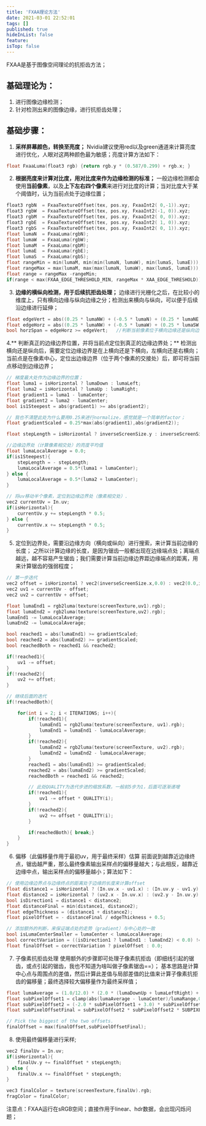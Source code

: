 ```yaml
---
title: 'FXAA理论方法'
date: 2021-03-01 22:52:01
tags: []
published: true
hideInList: false
feature: 
isTop: false
---
```

FXAA是基于图像空间理论的抗拒齿方法；

## 基础理论为：

1. 进行图像边缘检测；
2. 针对检测出来的图像边缘，进行抗拒齿处理；

## 基础步骤：

1. **采样屏幕颜色，转换至亮度；**
Nvidia建议使用red以及green通道来计算亮度进行优化，人眼对这两种颜色最为敏感；亮度计算方法如下：
```c++
float FxaaLuma(float3 rgb) {return rgb.y * (0.587/0.299) + rgb.x; }
```

2. **根据亮度来计算对比度，用对比度来作为边缘检测的标准；**
一般边缘检测都会使用**当前像素**，以及**上下左右四个像素**来进行对比度的计算；当对比度大于某个阈值时，认为当前点处于边缘位置；
```c++
float3 rgbN  = FxaaTextureOffset(tex, pos.xy, FxaaInt2( 0,-1)).xyz;
float3 rgbW  = FxaaTextureOffset(tex, pos.xy, FxaaInt2(-1, 0)).xyz;
float3 rgbM  = FxaaTextureOffset(tex, pos.xy, FxaaInt2( 0, 0)).xyz;
float3 rgbE  = FxaaTextureOffset(tex, pos.xy, FxaaInt2( 1, 0)).xyz;
float3 rgbS  = FxaaTextureOffset(tex, pos.xy, FxaaInt2( 0, 1)).xyz;
float lumaN  = FxaaLuma(rgbN);
float lumaW  = FxaaLuma(rgbW);
float lumaM  = FxaaLuma(rgbM);
float lumaE  = FxaaLuma(rgbE);
float lumaS  = FxaaLuma(rgbS);
float rangeMin = min(lumaM, min(min(lumaN, lumaW), min(lumaS, lumaE)));
float rangeMax = max(lumaM, max(max(lumaN, lumaW), max(lumaS, lumaE)));
float range = rangeMax -rangeMin;
if(range < max(FXAA_EDGE_THRESHOLD_MIN, rangeMax * XAA_EDGE_THRESHOLD))           {return FxaaFilterReturn(rgbM); }
```

3. **边缘的横纵向检测，用于后续抗拒齿处理；**
边缘进行光栅化之后，在比较小的维度上，只有横向边缘与纵向边缘之分；检测出来横向与纵向，可以便于后续沿边缘进行延伸；
```c++
float edgeVert = abs((0.25 * lumaNW) + (-0.5 * lumaN) + (0.25 * lumaNE)) +abs((0.50 * lumaW ) + (-1.0 * lumaM) + (0.50 * lumaE )) +abs((0.25 * lumaSW) + (-0.5 * lumaS) + (0.25 * lumaSE));
float edgeHorz = abs((0.25 * lumaNW) + (-0.5 * lumaW) + (0.25 * lumaSW)) +abs((0.50 * lumaN ) + (-1.0 * lumaM) + (0.50 * lumaS )) +abs((0.25 * lumaNE) + (-0.5 * lumaE) + (0.25 * lumaSE));
bool horzSpan = edgeHorz >= edgeVert;   //判断当前像素位于横向边缘还是纵向边缘
```

4.** 判断真正的边缘边界位置，并将当前点定位到真正的边缘边界处；**
检测出横向还是纵向后，需要定位边缘边界是在上横向还是下横向，左横向还是右横向；
当前点是在像素中心，定位出边缘边界（位于两个像素的交接处）后，即可将当前点移动到边缘边界；
```c++
// 梯度最大处作为边缘边界的位置；
float luma1 = isHorizontal ? lumaDown : lumaLeft;
float luma2 = isHorizontal ? lumaUp : lumaRight;
float gradient1 = luma1 - lumaCenter;
float gradient2 = luma2 - lumaCenter;
bool is1Steepest = abs(gradient1) >= abs(gradient2);

// 我也不清楚此处为什么要用0.25来进行normalize，感觉就是一个简单的factor；
float gradientScaled = 0.25*max(abs(gradient1),abs(gradient2));

float stepLength = isHorizontal ? inverseScreenSize.y : inverseScreenSize.x;

//边缘边界处（计算像素相交处）的亮度平均值
float lumaLocalAverage = 0.0;
if(is1Steepest){
    stepLength = - stepLength;
    lumaLocalAverage = 0.5*(luma1 + lumaCenter);
} else {
    lumaLocalAverage = 0.5*(luma2 + lumaCenter);
}

// 将uv移动半个像素，定位到边缘边界处（像素相交处）.
vec2 currentUv = In.uv;
if(isHorizontal){
    currentUv.y += stepLength * 0.5;
} else {
    currentUv.x += stepLength * 0.5;
}
```

5. 定位到边界处，需要沿边缘方向（横向或纵向）进行搜索，来计算当前边缘的长度；
之所以计算边缘的长度，是因为锯齿一般都出现在边缘端点处；离端点越远，越不容易产生锯齿；我们需要计算当前边缘边界距边缘端点的距离，用来计算锯齿的强弱程度；

```c++
// 第一步迭代
vec2 offset = isHorizontal ? vec2(inverseScreenSize.x,0.0) : vec2(0.0,inverseScreenSize.y);
vec2 uv1 = currentUv - offset;
vec2 uv2 = currentUv + offset;

float lumaEnd1 = rgb2luma(texture(screenTexture,uv1).rgb);
float lumaEnd2 = rgb2luma(texture(screenTexture,uv2).rgb);
lumaEnd1 -= lumaLocalAverage;
lumaEnd2 -= lumaLocalAverage;

bool reached1 = abs(lumaEnd1) >= gradientScaled;
bool reached2 = abs(lumaEnd2) >= gradientScaled;
bool reachedBoth = reached1 && reached2;

if(!reached1){
    uv1 -= offset;
}
if(!reached2){
    uv2 += offset;
}  

// 继续后面的迭代
if(!reachedBoth){

    for(int i = 2; i < ITERATIONS; i++){
        if(!reached1){
            lumaEnd1 = rgb2luma(texture(screenTexture, uv1).rgb);
            lumaEnd1 = lumaEnd1 - lumaLocalAverage;
        }
        if(!reached2){
            lumaEnd2 = rgb2luma(texture(screenTexture, uv2).rgb);
            lumaEnd2 = lumaEnd2 - lumaLocalAverage;
        }
        reached1 = abs(lumaEnd1) >= gradientScaled;
        reached2 = abs(lumaEnd2) >= gradientScaled;
        reachedBoth = reached1 && reached2;

        // 此处QUALITY为迭代步进的缩放系数，一般前5步为1，后面可逐渐递增
        if(!reached1){
            uv1 -= offset * QUALITY(i);
        }
        if(!reached2){
            uv2 += offset * QUALITY(i);
        }

        if(reachedBoth){ break;}
    }
}
```

6. 偏移（此偏移量作用于最初uv，用于最终采样）估算
前面说到越靠近边缘终点，锯齿越严重，那么最终像素输出采样点的偏移量越大；与此相反，越靠近边缘中点，输出采样点的偏移量越小；算法如下：
```c++
// 使用边缘边界点与边缘终点的距离处于边缘的长度来计算offset
float distance1 = isHorizontal ? (In.uv.x - uv1.x) : (In.uv.y - uv1.y);
float distance2 = isHorizontal ? (uv2.x - In.uv.x) : (uv2.y - In.uv.y);
bool isDirection1 = distance1 < distance2;
float distanceFinal = min(distance1, distance2);
float edgeThickness = (distance1 + distance2);
float pixelOffset = - distanceFinal / edgeThickness + 0.5;

// 添加额外的判断，来保证端点处的走势（gradient）与中心处的一致
bool isLumaCenterSmaller = lumaCenter < lumaLocalAverage;
bool correctVariation = ((isDirection1 ? lumaEnd1 : lumaEnd2) < 0.0) != isLumaCenterSmaller;
float finalOffset = correctVariation ? pixelOffset : 0.0;
```

7. 子像素抗拒齿处理
使用额外的步骤即可处理子像素抗拒齿（即细线引起的锯齿，或点引起的锯齿，我也不知道为啥叫做子像素锯齿==）；
基本思路是计算中心点与周围点的差值，然后计算此差值与局部差值的比值来计算子像素抗拒齿的偏移量；最终选择较大偏移量作为最终采样值；
```c++
float lumaAverage = (1.0/12.0) * (2.0 * (lumaDownUp + lumaLeftRight) + lumaLeftCorners + lumaRightCorners);
float subPixelOffset1 = clamp(abs(lumaAverage - lumaCenter)/lumaRange,0.0,1.0);
float subPixelOffset2 = (-2.0 * subPixelOffset1 + 3.0) * subPixelOffset1 * subPixelOffset1;
float subPixelOffsetFinal = subPixelOffset2 * subPixelOffset2 * SUBPIXEL_QUALITY;

// Pick the biggest of the two offsets.
finalOffset = max(finalOffset,subPixelOffsetFinal);
```

8. 使用最终偏移量进行采样;
```c++
vec2 finalUv = In.uv;
if(isHorizontal){
    finalUv.y += finalOffset * stepLength;
} else {
    finalUv.x += finalOffset * stepLength;
}

vec3 finalColor = texture(screenTexture,finalUv).rgb;
fragColor = finalColor;
```

注意点：FXAA运行在sRGB空间；直接作用于linear、hdr数据，会出现闪烁问题；